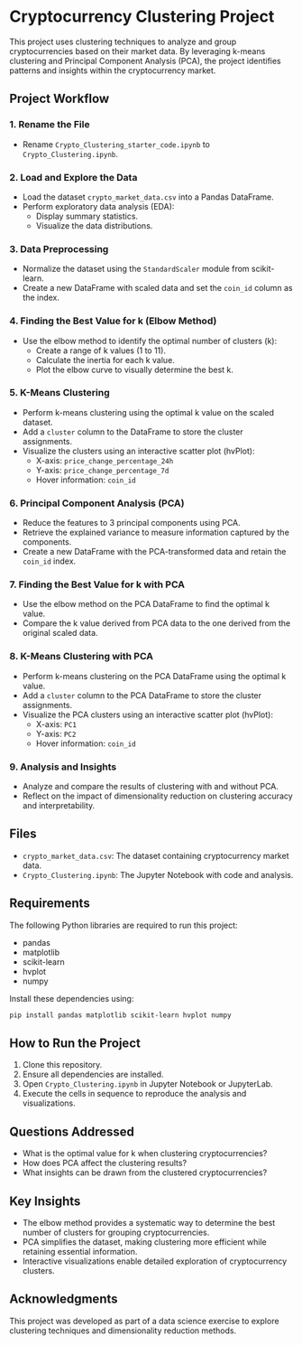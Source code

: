 # Cryptocurrency Clustering Project

This project uses clustering techniques to analyze and group cryptocurrencies based on their market data. By leveraging k-means clustering and Principal Component Analysis (PCA), the project identifies patterns and insights within the cryptocurrency market.

## Project Workflow

### 1. Rename the File
- Rename `Crypto_Clustering_starter_code.ipynb` to `Crypto_Clustering.ipynb`.

### 2. Load and Explore the Data
- Load the dataset `crypto_market_data.csv` into a Pandas DataFrame.
- Perform exploratory data analysis (EDA):
  - Display summary statistics.
  - Visualize the data distributions.

### 3. Data Preprocessing
- Normalize the dataset using the `StandardScaler` module from scikit-learn.
- Create a new DataFrame with scaled data and set the `coin_id` column as the index.

### 4. Finding the Best Value for k (Elbow Method)
- Use the elbow method to identify the optimal number of clusters (k):
  - Create a range of k values (1 to 11).
  - Calculate the inertia for each k value.
  - Plot the elbow curve to visually determine the best k.

### 5. K-Means Clustering
- Perform k-means clustering using the optimal k value on the scaled dataset.
- Add a `cluster` column to the DataFrame to store the cluster assignments.
- Visualize the clusters using an interactive scatter plot (hvPlot):
  - X-axis: `price_change_percentage_24h`
  - Y-axis: `price_change_percentage_7d`
  - Hover information: `coin_id`

### 6. Principal Component Analysis (PCA)
- Reduce the features to 3 principal components using PCA.
- Retrieve the explained variance to measure information captured by the components.
- Create a new DataFrame with the PCA-transformed data and retain the `coin_id` index.

### 7. Finding the Best Value for k with PCA
- Use the elbow method on the PCA DataFrame to find the optimal k value.
- Compare the k value derived from PCA data to the one derived from the original scaled data.

### 8. K-Means Clustering with PCA
- Perform k-means clustering on the PCA DataFrame using the optimal k value.
- Add a `cluster` column to the PCA DataFrame to store the cluster assignments.
- Visualize the PCA clusters using an interactive scatter plot (hvPlot):
  - X-axis: `PC1`
  - Y-axis: `PC2`
  - Hover information: `coin_id`

### 9. Analysis and Insights
- Analyze and compare the results of clustering with and without PCA.
- Reflect on the impact of dimensionality reduction on clustering accuracy and interpretability.

## Files
- `crypto_market_data.csv`: The dataset containing cryptocurrency market data.
- `Crypto_Clustering.ipynb`: The Jupyter Notebook with code and analysis.

## Requirements
The following Python libraries are required to run this project:
- pandas
- matplotlib
- scikit-learn
- hvplot
- numpy

Install these dependencies using:
```bash
pip install pandas matplotlib scikit-learn hvplot numpy
```

## How to Run the Project
1. Clone this repository.
2. Ensure all dependencies are installed.
3. Open `Crypto_Clustering.ipynb` in Jupyter Notebook or JupyterLab.
4. Execute the cells in sequence to reproduce the analysis and visualizations.

## Questions Addressed
- What is the optimal value for k when clustering cryptocurrencies?
- How does PCA affect the clustering results?
- What insights can be drawn from the clustered cryptocurrencies?

## Key Insights
- The elbow method provides a systematic way to determine the best number of clusters for grouping cryptocurrencies.
- PCA simplifies the dataset, making clustering more efficient while retaining essential information.
- Interactive visualizations enable detailed exploration of cryptocurrency clusters.

## Acknowledgments
This project was developed as part of a data science exercise to explore clustering techniques and dimensionality reduction methods.

